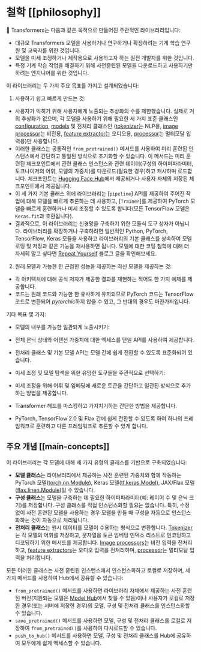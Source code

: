 <!--Copyright 2020 The HuggingFace Team. All rights reserved.

Licensed under the Apache License, Version 2.0 (the "License"); you may not use this file except in compliance with
the License. You may obtain a copy of the License at

http://www.apache.org/licenses/LICENSE-2.0

Unless required by applicable law or agreed to in writing, software distributed under the License is distributed on
an "AS IS" BASIS, WITHOUT WARRANTIES OR CONDITIONS OF ANY KIND, either express or implied. See the License for the
specific language governing permissions and limitations under the License.

⚠️ Note that this file is in Markdown but contain specific syntax for our doc-builder (similar to MDX) that may not be
rendered properly in your Markdown viewer.

-->

# 철학 [[philosophy]]

🤗 Transformers는 다음과 같은 목적으로 만들어진 주관적인 라이브러리입니다:

- 대규모 Transformers 모델을 사용하거나 연구하거나 확장하려는 기계 학습 연구원 및 교육자를 위한 것입니다.
- 모델을 미세 조정하거나 제작용으로 사용하고자 하는 실전 개발자를 위한 것입니다.
- 특정 기계 학습 작업을 해결하기 위해 사전훈련된 모델을 다운로드하고 사용하기만 하려는 엔지니어를 위한 것입니다.

이 라이브러리는 두 가지 주요 목표를 가지고 설계되었습니다:

1. 사용하기 쉽고 빠르게 만드는 것:

- 사용자가 익히기 위해 사용자에게 노출되는 추상화의 수를 제한했습니다. 실제로 거의 추상화가 없으며, 각 모델을 사용하기 위해 필요한 세 가지 표준 클래스인 [configuration](main_classes/configuration), [models](main_classes/model) 및 전처리 클래스인 ([tokenizer](main_classes/tokenizer)는 NLP용, [image processor](main_classes/image_processor)는 비전용, [feature extractor](main_classes/feature_extractor)는 오디오용, [processor](main_classes/processors)는 멀티모달 입력용)만 사용합니다.
- 이러한 클래스는 공통적인 `from_pretrained()` 메서드를 사용하여 미리 훈련된 인스턴스에서 간단하고 통일된 방식으로 초기화할 수 있습니다. 이 메서드는 미리 훈련된 체크포인트에서 관련 클래스 인스턴스와 관련 데이터(구성의 하이퍼파라미터, 토크나이저의 어휘, 모델의 가중치)를 다운로드(필요한 경우)하고 캐시하며 로드합니다. 체크포인트는 [Hugging Face Hub](https://huggingface.co/models)에서 제공되거나 사용자 자체의 저장된 체크포인트에서 제공됩니다.
- 이 세 가지 기본 클래스 위에 라이브러리는 [`pipeline`] API를 제공하여 주어진 작업에 대해 모델을 빠르게 추론하는 데 사용하고, [`Trainer`]를 제공하여 PyTorch 모델을 빠르게 훈련하거나 미세 조정할 수 있도록 합니다(모든 TensorFlow 모델은 `Keras.fit`과 호환됩니다).
- 결과적으로, 이 라이브러리는 신경망을 구축하기 위한 모듈식 도구 상자가 아닙니다. 라이브러리를 확장하거나 구축하려면 일반적인 Python, PyTorch, TensorFlow, Keras 모듈을 사용하고 라이브러리의 기본 클래스를 상속하여 모델 로딩 및 저장과 같은 기능을 재사용하면 됩니다. 모델에 대한 코딩 철학에 대해 더 자세히 알고 싶다면 [Repeat Yourself](https://huggingface.co/blog/transformers-design-philosophy) 블로그 글을 확인해보세요.

2. 원래 모델과 가능한 한 근접한 성능을 제공하는 최신 모델을 제공하는 것:

- 각 아키텍처에 대해 공식 저자가 제공한 결과를 재현하는 적어도 한 가지 예제를 제공합니다.
- 코드는 원래 코드와 가능한 한 유사하게 유지되므로 PyTorch 코드는 TensorFlow 코드로 변환되어 *pytorchic*하지 않을 수 있고, 그 반대의 경우도 마찬가지입니다.

기타 목표 몇 가지:

- 모델의 내부를 가능한 일관되게 노출시키기:

- 전체 은닉 상태와 어텐션 가중치에 대한 액세스를 단일 API를 사용하여 제공합니다.
- 전처리 클래스 및 기본 모델 API는 모델 간에 쉽게 전환할 수 있도록 표준화되어 있습니다.

- 미세 조정 및 모델 탐색을 위한 유망한 도구들을 주관적으로 선택하기:

- 미세 조정을 위해 어휘 및 임베딩에 새로운 토큰을 간단하고 일관된 방식으로 추가하는 방법을 제공합니다.
- Transformer 헤드를 마스킹하고 가지치기하는 간단한 방법을 제공합니다.

- PyTorch, TensorFlow 2.0 및 Flax 간에 쉽게 전환할 수 있도록 하여 하나의 프레임워크로 훈련하고 다른 프레임워크로 추론할 수 있게 합니다.

## 주요 개념 [[main-concepts]]

이 라이브러리는 각 모델에 대해 세 가지 유형의 클래스를 기반으로 구축되었습니다:

- **모델 클래스**는 라이브러리에서 제공하는 사전 훈련된 가중치와 함께 작동하는 PyTorch 모델([torch.nn.Module](https://pytorch.org/docs/stable/nn.html#torch.nn.Module)), Keras 모델([tf.keras.Model](https://www.tensorflow.org/api_docs/python/tf/keras/Model)), JAX/Flax 모델([flax.linen.Module](https://flax.readthedocs.io/en/latest/api_reference/flax.linen.html))일 수 있습니다.
- **구성 클래스**는 모델을 구축하는 데 필요한 하이퍼파라미터(예: 레이어 수 및 은닉 크기)를 저장합니다. 구성 클래스를 직접 인스턴스화할 필요는 없습니다. 특히, 수정 없이 사전 훈련된 모델을 사용하는 경우 모델을 만들 때 구성을 자동으로 인스턴스화하는 것이 자동으로 처리됩니다.
- **전처리 클래스**는 원시 데이터를 모델이 수용하는 형식으로 변환합니다. [Tokenizer](main_classes/tokenizer)는 각 모델의 어휘를 저장하고, 문자열을 토큰 임베딩 인덱스 리스트로 인코딩하고 디코딩하기 위한 메서드를 제공합니다. [Image processors](main_classes/image_processor)는 비전 입력을 전처리하고, [feature extractors](main_classes/feature_extractor)는 오디오 입력을 전처리하며, [processor](main_classes/processors)는 멀티모달 입력을 처리합니다.

모든 이러한 클래스는 사전 훈련된 인스턴스에서 인스턴스화하고 로컬로 저장하며, 세 가지 메서드를 사용하여 Hub에서 공유할 수 있습니다:

- `from_pretrained()` 메서드를 사용하면 라이브러리 자체에서 제공하는 사전 훈련된 버전(지원되는 모델은 [Model Hub](https://huggingface.co/models)에서 찾을 수 있음)이나 사용자가 로컬로 저장한 경우(또는 서버에 저장한 경우)의 모델, 구성 및 전처리 클래스를 인스턴스화할 수 있습니다.
- `save_pretrained()` 메서드를 사용하면 모델, 구성 및 전처리 클래스를 로컬로 저장하여 `from_pretrained()`를 사용하여 다시로드할 수 있습니다.
- `push_to_hub()` 메서드를 사용하면 모델, 구성 및 전처리 클래스를 Hub에 공유하여 모두에게 쉽게 액세스할 수 있습니다.

